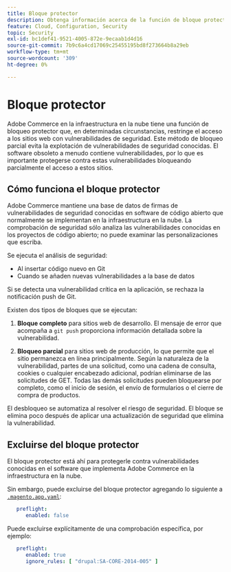```yaml
---
title: Bloque protector
description: Obtenga información acerca de la función de bloque protector de Adobe Commerce en la infraestructura en la nube y cómo funciona para proteger su sitio contra vulnerabilidades de seguridad conocidas.
feature: Cloud, Configuration, Security
topic: Security
exl-id: bc1def41-9521-4005-872e-9ecaab1d4d16
source-git-commit: 7b9c6a4cd17069c25455195bd8f273664b8a29eb
workflow-type: tm+mt
source-wordcount: '309'
ht-degree: 0%

---
```


# Bloque protector

Adobe Commerce en la infraestructura en la nube tiene una función de bloqueo protector que, en determinadas circunstancias, restringe el acceso a los sitios web con vulnerabilidades de seguridad. Este método de bloqueo parcial evita la explotación de vulnerabilidades de seguridad conocidas. El software obsoleto a menudo contiene vulnerabilidades, por lo que es importante protegerse contra estas vulnerabilidades bloqueando parcialmente el acceso a estos sitios.

## Cómo funciona el bloque protector

Adobe Commerce mantiene una base de datos de firmas de vulnerabilidades de seguridad conocidas en software de código abierto que normalmente se implementan en la infraestructura en la nube. La comprobación de seguridad sólo analiza las vulnerabilidades conocidas en los proyectos de código abierto; no puede examinar las personalizaciones que escriba.

Se ejecuta el análisis de seguridad:

- Al insertar código nuevo en Git
- Cuando se añaden nuevas vulnerabilidades a la base de datos

Si se detecta una vulnerabilidad crítica en la aplicación, se rechaza la notificación push de Git.

Existen dos tipos de bloques que se ejecutan:

1. **Bloque completo** para sitios web de desarrollo. El mensaje de error que acompaña a `git push` proporciona información detallada sobre la vulnerabilidad.

1. **Bloqueo parcial** para sitios web de producción, lo que permite que el sitio permanezca en línea principalmente. Según la naturaleza de la vulnerabilidad, partes de una solicitud, como una cadena de consulta, cookies o cualquier encabezado adicional, podrían eliminarse de las solicitudes de GET. Todas las demás solicitudes pueden bloquearse por completo, como el inicio de sesión, el envío de formularios o el cierre de compra de productos.

El desbloqueo se automatiza al resolver el riesgo de seguridad. El bloque se elimina poco después de aplicar una actualización de seguridad que elimina la vulnerabilidad.

## Excluirse del bloque protector

El bloque protector está ahí para protegerle contra vulnerabilidades conocidas en el software que implementa Adobe Commerce en la infraestructura en la nube.

Sin embargo, puede excluirse del bloque protector agregando lo siguiente a [`.magento.app.yaml`](../application/configure-app-yaml.md):

```yaml
   preflight:
      enabled: false
```

Puede excluirse explícitamente de una comprobación específica, por ejemplo:

```yaml
   preflight:
      enabled: true
      ignore_rules: [ "drupal:SA-CORE-2014-005" ]
```
